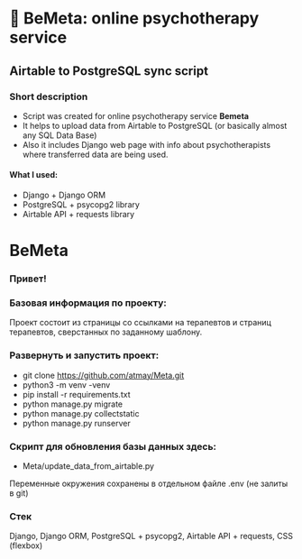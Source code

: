 # 🌱 BeMeta: online psychotherapy service
## Airtable to PostgreSQL sync script

### Short description

- Script was created for online psychotherapy service **Bemeta**
- It helps to upload data from Airtable to PostgreSQL (or basically almost any SQL Data Base)
- Also it includes Django web page with info about psychotherapists where transferred data are being used.

#### What I used:
- Django + Django ORM
- PostgreSQL + psycopg2 library
- Airtable API + requests library

# BeMeta

### Привет!

### Базовая информация по проекту:

Проект состоит из страницы со ссылками на терапевтов и страниц терапевтов, сверстанных по заданному шаблону.

### Развернуть и запустить проект:
- git clone https://github.com/atmay/Meta.git
- python3 -m venv -venv
- pip install -r requirements.txt
- python manage.py migrate
- python manage.py collectstatic
- python manage.py runserver

### Скрипт для обновления базы данных здесь:
- Meta/update_data_from_airtable.py

Переменные окружения сохранены в отдельном файле .env (не залиты в git)

### Стек
Django, Django ORM, PostgreSQL + psycopg2, Airtable API + requests, CSS (flexbox)
